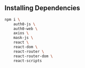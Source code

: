 ## Installing Dependencies

```bash
npm i \
    auth0-js \
    auth0-web \
    axios \
    mask-js \
    react \
    react-dom \
    react-router \
    react-router-dom \
    react-scripts
```
